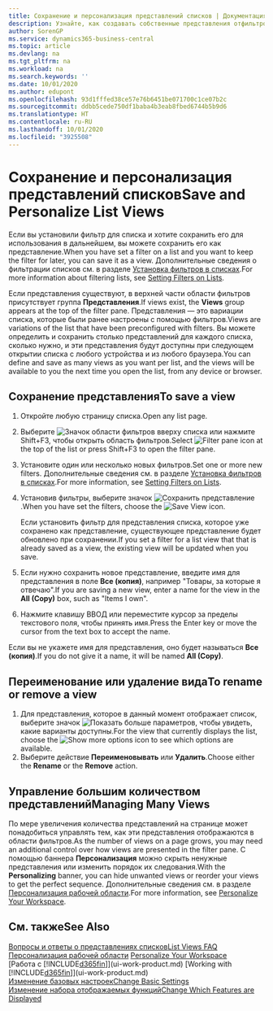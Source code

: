 ```yaml
---
title: Сохранение и персонализация представлений списков | Документация Майкрософт
description: Узнайте, как создавать собственные представления отфильтрованных списков.
author: SorenGP
ms.service: dynamics365-business-central
ms.topic: article
ms.devlang: na
ms.tgt_pltfrm: na
ms.workload: na
ms.search.keywords: ''
ms.date: 10/01/2020
ms.author: edupont
ms.openlocfilehash: 93d1fffed38ce57e76b6451be071700c1ce07b2c
ms.sourcegitcommit: ddbb5cede750df1baba4b3eab8fbed6744b5b9d6
ms.translationtype: HT
ms.contentlocale: ru-RU
ms.lasthandoff: 10/01/2020
ms.locfileid: "3925508"
---
```

# <a name="save-and-personalize-list-views"></a><span data-ttu-id="e937f-103">Сохранение и персонализация представлений списков</span><span class="sxs-lookup"><span data-stu-id="e937f-103">Save and Personalize List Views</span></span>
<span data-ttu-id="e937f-104">Если вы установили фильтр для списка и хотите сохранить его для использования в дальнейшем, вы можете сохранить его как представление.</span><span class="sxs-lookup"><span data-stu-id="e937f-104">When you have set a filter on a list and you want to keep the filter for later, you can save it as a view.</span></span> <span data-ttu-id="e937f-105">Дополнительные сведения о фильтрации списков см. в разделе [Установка фильтров в списках](ui-enter-criteria-filters.md#setting-filters-on-lists).</span><span class="sxs-lookup"><span data-stu-id="e937f-105">For more information about filtering lists, see [Setting Filters on Lists](ui-enter-criteria-filters.md#setting-filters-on-lists).</span></span>

<span data-ttu-id="e937f-106">Если представления существуют, в верхней части области фильтров присутствует группа **Представления**.</span><span class="sxs-lookup"><span data-stu-id="e937f-106">If views exist, the **Views** group appears at the top of the filter pane.</span></span> <span data-ttu-id="e937f-107">Представления — это вариации списка, которые были ранее настроены с помощью фильтров.</span><span class="sxs-lookup"><span data-stu-id="e937f-107">Views are variations of the list that have been preconfigured with filters.</span></span> <span data-ttu-id="e937f-108">Вы можете определить и сохранить столько представлений для каждого списка, сколько нужно, и эти представления будут доступны при следующем открытии списка с любого устройства и из любого браузера.</span><span class="sxs-lookup"><span data-stu-id="e937f-108">You can define and save as many views as you want per list, and the views will be available to you the next time you open the list, from any device or browser.</span></span>

## <a name="to-save-a-view"></a><span data-ttu-id="e937f-109">Сохранение представления</span><span class="sxs-lookup"><span data-stu-id="e937f-109">To save a view</span></span>
1. <span data-ttu-id="e937f-110">Откройте любую страницу списка.</span><span class="sxs-lookup"><span data-stu-id="e937f-110">Open any list page.</span></span>
2. <span data-ttu-id="e937f-111">Выберите ![Значок области фильтров](media/open-filter-pane-icon.png "Значок панели фильтра") вверху списка или нажмите Shift+F3, чтобы открыть область фильтров.</span><span class="sxs-lookup"><span data-stu-id="e937f-111">Select ![Filter pane icon](media/open-filter-pane-icon.png "Filter pane icon") at the top of the list or press Shift+F3 to open the filter pane.</span></span>
3. <span data-ttu-id="e937f-112">Установите один или несколько новых фильтров.</span><span class="sxs-lookup"><span data-stu-id="e937f-112">Set one or more new filters.</span></span> <span data-ttu-id="e937f-113">Дополнительные сведения см. в разделе [Установка фильтров в списках](ui-enter-criteria-filters.md#setting-filters-on-lists).</span><span class="sxs-lookup"><span data-stu-id="e937f-113">For more information, see [Setting Filters on Lists](ui-enter-criteria-filters.md#setting-filters-on-lists).</span></span>
4. <span data-ttu-id="e937f-114">Установив фильтры, выберите значок ![Сохранить представление](media/save_view_icon.png "Сохранить представление").</span><span class="sxs-lookup"><span data-stu-id="e937f-114">When you have set the filters, choose the ![Save View](media/save_view_icon.png "Save View") icon.</span></span>

    <span data-ttu-id="e937f-115">Если установить фильтр для представления списка, которое уже сохранено как представление, существующее представление будет обновлено при сохранении.</span><span class="sxs-lookup"><span data-stu-id="e937f-115">If you set a filter for a list view that that is already saved as a view, the existing view will be updated when you save.</span></span>
5. <span data-ttu-id="e937f-116">Если нужно сохранить новое представление, введите имя для представления в поле **Все (копия)**, например "Товары, за которые я отвечаю".</span><span class="sxs-lookup"><span data-stu-id="e937f-116">If you are saving a new view, enter a name for the view in the **All (Copy)** box, such as "Items I own".</span></span>
6. <span data-ttu-id="e937f-117">Нажмите клавишу ВВОД или переместите курсор за пределы текстового поля, чтобы принять имя.</span><span class="sxs-lookup"><span data-stu-id="e937f-117">Press the Enter key or move the cursor from the text box to accept the name.</span></span>

<span data-ttu-id="e937f-118">Если вы не укажете имя для представления, оно будет называться **Все (копия)**.</span><span class="sxs-lookup"><span data-stu-id="e937f-118">If you do not give it a name, it will be named **All (Copy)**.</span></span>

## <a name="to-rename-or-remove-a-view"></a><span data-ttu-id="e937f-119">Переименование или удаление вида</span><span class="sxs-lookup"><span data-stu-id="e937f-119">To rename or remove a view</span></span>
1. <span data-ttu-id="e937f-120">Для представления, которое в данный момент отображает список, выберите значок ![Показать больше параметров](media/show-more-options-icon.png "Показать больше параметров"), чтобы увидеть, какие варианты доступны.</span><span class="sxs-lookup"><span data-stu-id="e937f-120">For the view that currently displays the list, choose the ![Show more options](media/show-more-options-icon.png "Show more options") icon to see which options are available.</span></span>
2. <span data-ttu-id="e937f-121">Выберите действие **Переименовывать** или **Удалить**.</span><span class="sxs-lookup"><span data-stu-id="e937f-121">Choose either the **Rename** or the **Remove** action.</span></span>

## <a name="managing-many-views"></a><span data-ttu-id="e937f-122">Управление большим количеством представлений</span><span class="sxs-lookup"><span data-stu-id="e937f-122">Managing Many Views</span></span>
<span data-ttu-id="e937f-123">По мере увеличения количества представлений на странице может понадобиться управлять тем, как эти представления отображаются в области фильтров.</span><span class="sxs-lookup"><span data-stu-id="e937f-123">As the number of views on a page grows, you may need an additional control over how views are presented in the filter pane.</span></span> <span data-ttu-id="e937f-124">С помощью баннера **Персонализация** можно скрыть ненужные представления или изменить порядок их следования.</span><span class="sxs-lookup"><span data-stu-id="e937f-124">With the **Personalizing** banner, you can hide unwanted views or reorder your views to get the perfect sequence.</span></span> <span data-ttu-id="e937f-125">Дополнительные сведения см. в разделе [Персонализация рабочей области](ui-personalization-user.md).</span><span class="sxs-lookup"><span data-stu-id="e937f-125">For more information, see [Personalize Your Workspace](ui-personalization-user.md).</span></span>

## <a name="see-also"></a><span data-ttu-id="e937f-126">См. также</span><span class="sxs-lookup"><span data-stu-id="e937f-126">See Also</span></span>
[<span data-ttu-id="e937f-127">Вопросы и ответы о представлениях списков</span><span class="sxs-lookup"><span data-stu-id="e937f-127">List Views FAQ</span></span>](ui-views-faq.md)  
<span data-ttu-id="e937f-128">[Персонализация рабочей области](ui-personalization-user.md)  </span><span class="sxs-lookup"><span data-stu-id="e937f-128">[Personalize Your Workspace](ui-personalization-user.md)  </span></span>  
<span data-ttu-id="e937f-129">[Работа с [!INCLUDE[d365fin](includes/d365fin_md.md)]](ui-work-product.md)  </span><span class="sxs-lookup"><span data-stu-id="e937f-129">[Working with [!INCLUDE[d365fin](includes/d365fin_md.md)]](ui-work-product.md)  </span></span>  
[<span data-ttu-id="e937f-130">Изменение базовых настроек</span><span class="sxs-lookup"><span data-stu-id="e937f-130">Change Basic Settings</span></span>](ui-change-basic-settings.md)  
[<span data-ttu-id="e937f-131">Изменение набора отображаемых функций</span><span class="sxs-lookup"><span data-stu-id="e937f-131">Change Which Features are Displayed</span></span>](ui-experiences.md)  
